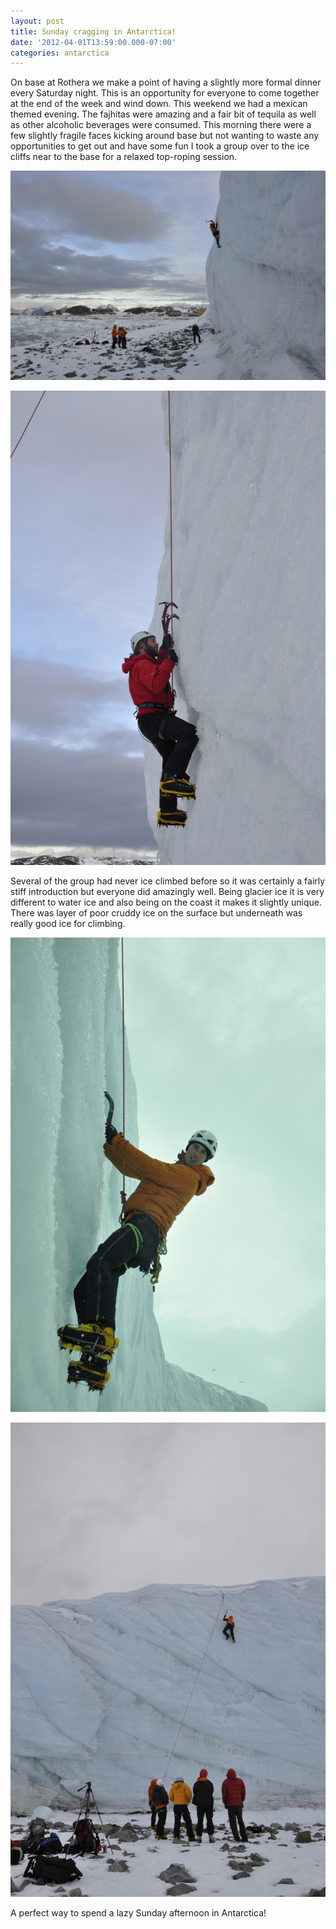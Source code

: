 ```yaml
---
layout: post
title: Sunday cragging in Antarctica!
date: '2012-04-01T13:59:00.000-07:00'
categories: antarctica
---
```


On base at Rothera we make a point of having a slightly more formal dinner every Saturday night. This is an opportunity for everyone to come together at the end of the week and wind down. This weekend we had a mexican themed evening. The fajhitas were amazing and a fair bit of tequila as well as other alcoholic beverages were consumed. This morning there were a few slightly fragile faces kicking around base but not wanting to waste any opportunities to get out and have some fun I took a group over to the ice cliffs near to the base for a relaxed top-roping session.

![George on the steep section](/photos/blogger-posts/ice1.jpg)

![Ash showing good technique](/photos/blogger-posts/ice3.jpg)

Several of the group had never ice climbed before so it was certainly a fairly stiff introduction but everyone did amazingly well. Being glacier ice it is very different to water ice and also being on the coast it makes it slightly unique. There was layer of poor cruddy ice on the surface but underneath was really good ice for climbing.

![I even managed to have a quick play myself!](/photos/blogger-posts/ice2a.jpg)

![im nearing the top](/photos/blogger-posts/ice4.jpg)

A perfect way to spend a lazy Sunday afternoon in Antarctica!
